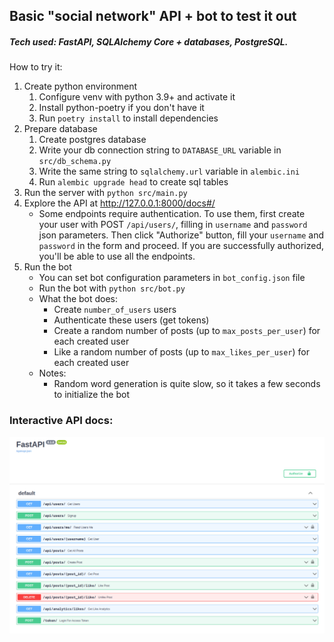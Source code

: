 ## Basic "social network" API + bot to test it out

##### Tech used: FastAPI, SQLAlchemy Core + databases, PostgreSQL.

How to try it:
1. Create python environment
    1. Configure venv with python 3.9+ and activate it
    2. Install python-poetry if you don't have it
    3. Run `poetry install` to install dependencies
2. Prepare database
    1. Create postgres database
    2. Write your db connection string to `DATABASE_URL` variable in `src/db_schema.py`
    3. Write the same string to `sqlalchemy.url` variable in `alembic.ini`
    4. Run `alembic upgrade head` to create sql tables
3. Run the server with `python src/main.py`
4. Explore the API at http://127.0.0.1:8000/docs#/
    * Some endpoints require authentication. To use them, first create your user with POST `/api/users/`, filling in `username` and `password` json parameters. Then click "Authorize" button, fill your `username` and `password` in the form and proceed. If you are successfully authorized, you'll be able to use all the endpoints.
5. Run the bot
    * You can set bot configuration parameters in `bot_config.json` file
    * Run the bot with `python src/bot.py`
    * What the bot does:
      * Create `number_of_users` users
      * Authenticate these users (get tokens)
      * Create a random number of posts (up to `max_posts_per_user`) for each created user
      * Like a random number of posts (up to `max_likes_per_user`) for each created user
    * Notes:
      * Random word generation is quite slow, so it takes a few seconds to initialize the bot

### Interactive API docs:

![API docs screenshot](https://raw.githubusercontent.com/bhumkong/social_network/master/api.png)
